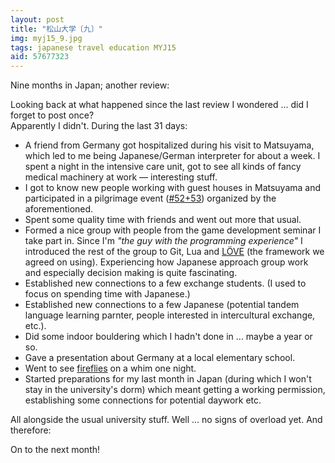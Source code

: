```yaml
---
layout: post
title: "松山大学〔九〕"
img: myj15_9.jpg
tags: japanese travel education MYJ15
aid: 57677323
---
```


Nine months in Japan; another review:

Looking back at what happened since the last review I wondered ... did I forget to post once?  
Apparently I didn't. During the last 31 days:

* A friend from Germany got hospitalized during his visit to Matsuyama, which led to me being Japanese/German interpreter for about a week. I spent a night in the intensive care unit, got to see all kinds of fancy medical machinery at work — interesting stuff.
* I got to know new people working with guest houses in Matsuyama and participated in a pilgrimage event ([#52+53](https://en.wikipedia.org/wiki/Shikoku_Pilgrimage)) organized by the aforementioned.
* Spent some quality time with friends and went out more that usual.
* Formed a nice group with people from the game development seminar I take part in. Since I'm *"the guy with the programming experience"* I introduced the rest of the group to Git, Lua and [LÖVE](http://love2d.org/) (the framework we agreed on using). Experiencing how Japanese approach group work and especially decision making is quite fascinating.
* Established new connections to a few exchange students. (I used to focus on spending time with Japanese.)
* Established new connections to a few Japanese (potential tandem language learning parnter, people interested in intercultural exchange, etc.).
* Did some indoor bouldering which I hadn't done in ... maybe a year or so.
* Gave a presentation about Germany at a local elementary school.
* Went to see [fireflies](static/img/blog/myj15_add16.gif) on a whim one night.
* Started preparations for my last month in Japan (during which I won't stay in the university's dorm) which meant getting a working permission, establishing some connections for potential daywork etc.

All alongside the usual university stuff. Well ... no signs of overload yet. And therefore:

On to the next month!